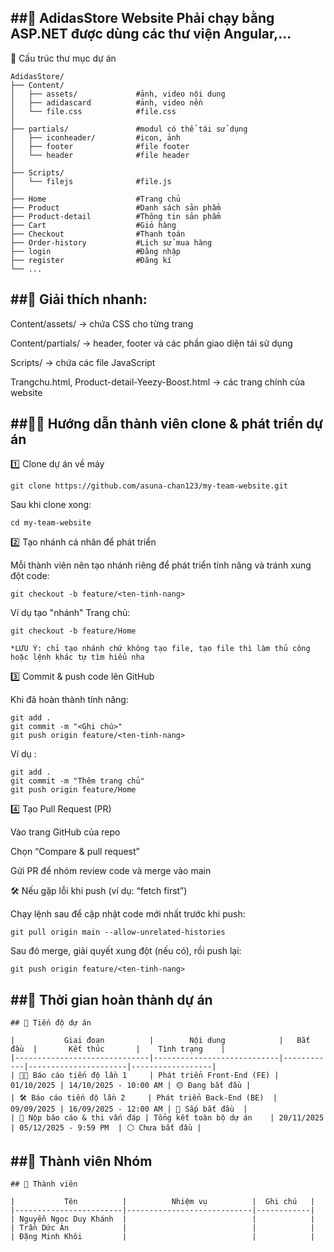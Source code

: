##🏪 AdidasStore Website
Phải chạy bằng ASP.NET được dùng các thư viện Angular,...
---
📁 Cấu trúc thư mục dự án
```
AdidasStore/
├── Content/
│   ├── assets/             #ảnh, video nội dung
│   ├── adidascard          #ảnh, video nền
│   └── file.css            #file.css
│        
├── partials/               #modul có thể tái sử dụng
│   ├── iconheader/         #icon, ảnh
│   ├── footer              #file footer
│   └── header              #file header
│ 
├── Scripts/
│   └── filejs              #file.js
│
├── Home                    #Trang chủ
├── Product                 #Danh sách sản phẩm
├── Product-detail          #Thông tin sản phẩm       
├── Cart                    #Giỏ hàng
├── Checkout                #Thanh toán
├── Order-history           #Lịch sử mua hàng
├── login                   #Đăng nhập
├── register                #Đăng kí
└── ...
```

##📌 Giải thích nhanh:
---
Content/assets/ → chứa CSS cho từng trang

Content/partials/ → header, footer và các phần giao diện tái sử dụng

Scripts/ → chứa các file JavaScript

Trangchu.html, Product-detail-Yeezy-Boost.html → các trang chính của website

##👩‍💻 Hướng dẫn thành viên clone & phát triển dự án
---
1️⃣ Clone dự án về máy
```
git clone https://github.com/asuna-chan123/my-team-website.git
```

Sau khi clone xong:
```
cd my-team-website
```
2️⃣ Tạo nhánh cá nhân để phát triển

Mỗi thành viên nên tạo nhánh riêng để phát triển tính năng và tránh xung đột code:
```
git checkout -b feature/<ten-tinh-nang>
```

Ví dụ tạo "nhánh" Trang chủ:
```
git checkout -b feature/Home
```
```
*LƯU Ý: chỉ tạo nhánh chứ không tạo file, tạo file thì làm thủ công hoặc lệnh khác tự tìm hiểu nha
```

3️⃣ Commit & push code lên GitHub

Khi đã hoàn thành tính năng:

```
git add .
git commit -m "<Ghi chú>"
git push origin feature/<ten-tinh-nang>
```
Ví dụ :
```
git add .
git commit -m "Thêm trang chủ"
git push origin feature/Home
```
4️⃣ Tạo Pull Request (PR)

Vào trang GitHub của repo

Chọn “Compare & pull request”

Gửi PR để nhóm review code và merge vào main

🛠️ Nếu gặp lỗi khi push (ví dụ: “fetch first”)

Chạy lệnh sau để cập nhật code mới nhất trước khi push:
```
git pull origin main --allow-unrelated-histories
```

Sau đó merge, giải quyết xung đột (nếu có), rồi push lại:
```
git push origin feature/<ten-tinh-nang>
```
##📅 Thời gian hoàn thành dự án
---
```
## 📅 Tiến độ dự án

|           Giai đoạn          |        Nội dung            |   Bắt đầu  |       Kết thúc       |    Tình trạng    |
|------------------------------|----------------------------|------------|----------------------|------------------|
| 🧑‍💻 Báo cáo tiến độ lần 1     | Phát triển Front-End (FE) | 01/10/2025 | 14/10/2025 - 10:00 AM | 🟡 Đang bắt đầu |
| 🛠️ Báo cáo tiến độ lần 2     | Phát triển Back-End (BE)  | 09/09/2025 | 16/09/2025 - 12:00 AM | 🔵 Sắp bắt đầu  |
| 📄 Nộp báo cáo & thi vấn đáp | Tổng kết toàn bộ dự án    | 20/11/2025 | 05/12/2025 - 9:59 PM  | ⚪ Chưa bắt đầu |

```
##👥 Thành viên Nhóm
---
```
## 👥 Thành viên

|           Tên          |          Nhiệm vụ          |  Ghi chú   |
|------------------------|----------------------------|------------|
| Nguyễn Ngọc Duy Khánh  |                            |            | 
| Trần Dức An            |                            |            | 
| Đặng Minh Khôi         |                            |            | 


```
